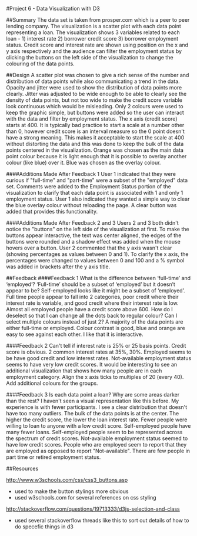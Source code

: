 #Project 6 - Data Visualization with D3

##Summary
The data set is taken from prosper.com which is a peer to peer lending company. The visualization is a scatter plot with each data point representing a loan. The visualization shows 3 variables related to each loan - 1) interest rate 2) borrower credit score 3) borrower employment status. Credit score and interest rate are shown using position on the x and y axis respectively and the audience can filter the employment status by clicking the buttons on the left side of the visualization to change the colouring of the data points. 

##Design
A scatter plot was chosen to give a rich sense of the number and distribution of data points while also communicating a trend in the data. Opacity and jitter were used to show the distribution of data points more clearly. Jitter was adjusted to be wide enough to be able to clearly see the density of data points, but not too wide to make the credit score variable look continuous which would be misleading. Only 2 colours were used to keep the graphic simple, but buttons were added so the user can interact with the data and filter by employment status. The x axis (credit score) starts at 400. It is typically bad practice to start a scale at a number other than 0, however credit score is an interval measure so the 0 point doesn't have a strong meaning. This makes it acceptable to start the scale at 400 without distorting the data and this was done to keep the bulk of the data points centered in the visualization. Orange was chosen as the main data point colour because it is light enough that it is possible to overlay another colour (like blue) over it. Blue was chosen as the overlay colour.

####Additions Made After Feedback 1
User 1 indicated that they were curious if "full-time" and "part-time" were a subset of the "employed" data set. Comments were added to the Employment Status portion of the visualization to clarify that each data point is associated with 1 and only 1 employment status. 
User 1 also indicated they wanted a simple way to clear the blue overlay colour without reloading the page. A clear button was added that provides this functionality.

####Additions Made After Feedback 2 and 3
Users 2 and 3 both didn't notice the "buttons" on the left side of the visualization at first. To make the buttons appear interactive, the text was center aligned, the edges of the buttons were rounded and a shadow effect was added when the mouse hovers over a button.
User 2 commented that the y axis wasn't clear (showing percentages as values between 0 and 1). To clarify the x axis, the percentages were changed to values between 0 and 100 and a % symbol was added in brackets after the y axis title.

##Feedback
####Feedback 1
What is the difference between ‘full-time’ and ‘employed’?
‘Full-time’ should be a subset of ‘employed’ but it doesn’t appear to be?
Self-employed looks like it might be a subset of ‘employed’.
Full time people appear to fall into 2 categories, poor credit where their interest rate is variable, and good credit where their interest rate is low.
Almost all employed people have a credit score above 600.
How do I deselect so that I can change all the dots back to regular colour?
Can I select multiple colours instead of just 2?
A majority of the data points are either full-time or employed.
Colour contrast is good, blue and orange are easy to see against each other.
I like that it is interactive.

####Feedback 2
Can't tell if interest rate is 25% or 25 basis points. Credit score is obvious. 
2 common interest rates at 35%, 30%.
Employed seems to be have good credit and low interest rates. 
Not-available employment status seems to have very low credit scores.
It would be interesting to see an additional visualization that shows how many people are in each employment category.
Align the x axis ticks to multiples of 20 (every 40).
Add additional colours for the groups.

####Feedback 3
Is each data point a loan?
Why are some areas darker than the rest?
I haven't seen a visual representation like this before. My experience is with fewer participants.
I see a clear distribution that doesn't have too many outliers.
The bulk of the data points is at the center.
The higher the credit score, the lower the loan interest rate.
Fewer people were willing to loan to anyone with a low credit score.
Self-employed people have many fewer loans. Self-employed people seem to be represented across the spectrum of credit scores.
Not-available employment status seemed to have low credit scores.
People who are employed seem to report that they are employed as opposed to report "Not-available".
There are few people in part time or retired employment status.


##Resources

http://www.w3schools.com/css/css3_buttons.asp
- used to make the button stylings more obvious
- used w3schools.com for several references on css styling

http://stackoverflow.com/questions/19713333/d3js-selection-and-class
- used several stackoverflow threads like this to sort out details of how to do specefic things in d3 




